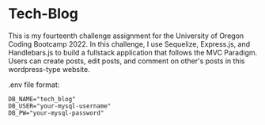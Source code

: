 # Tech-Blog
This is my fourteenth challenge assignment for the University of Oregon Coding Bootcamp 2022. In this challenge, I use Sequelize, Express.js, and Handlebars.js to build a fullstack application that follows the MVC Paradigm. Users can create posts, edit posts, and comment on other's posts in this wordpress-type website. 

.env file format: 
```
DB_NAME="tech_blog"
DB_USER="your-mysql-username"
DB_PW="your-mysql-password"
```